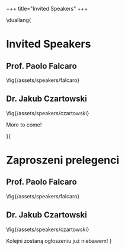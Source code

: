 +++
title="Invited Speakers"
+++

\duallang{
# Invited Speakers

## Prof. Paolo Falcaro
\fig{/assets/speakers/falcaro}

## Dr. Jakub Czartowski
\fig{/assets/speakers/czartowski}

More to come!

}{
# Zaproszeni prelegenci

## Prof. Paolo Falcaro
\fig{/assets/speakers/falcaro}

## Dr. Jakub Czartowski
\fig{/assets/speakers/czartowski}

Kolejni zostaną ogłoszeniu już niebawem!
}
